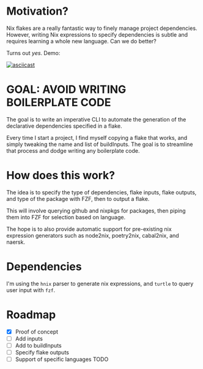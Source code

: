 # Motivation? #

Nix flakes are a really fantastic way to finely manage project dependencies.
However, writing Nix expressions to specify dependencies is subtle
and requires learning a whole new language. Can we do better?

Turns out *yes*. Demo:


[![asciicast](https://asciinema.org/a/GkoYll3a9mT7R6264xymdxuP2.svg)](https://asciinema.org/a/GkoYll3a9mT7R6264xymdxuP2)



# GOAL: AVOID WRITING BOILERPLATE CODE #

The goal is to write an imperative CLI to automate the generation
of the declarative dependencies specified in a flake.

Every time I start a project, I find myself copying a
flake that works, and simply tweaking the 
name and list of buildInputs. The goal is to streamline
that process and dodge writing any boilerplate code.

# How does this work? #

The idea is to specify the type of dependencies, flake inputs,
flake outputs, and type of the package with FZF, then to output
a flake.

This will involve querying github and nixpkgs for packages,
then piping them into FZF for selection based on language.

The hope is to also provide automatic support for pre-existing
nix expression generators such as node2nix, poetry2nix, cabal2nix,
and naersk.

# Dependencies #

I'm using the `hnix` parser to generate nix expressions,
and `turtle` to query user input with `fzf`.

# Roadmap #

- [x] Proof of concept
- [ ] Add inputs
- [ ] Add to buildInputs
- [ ] Specify flake outputs
- [ ] Support of specific languages TODO
